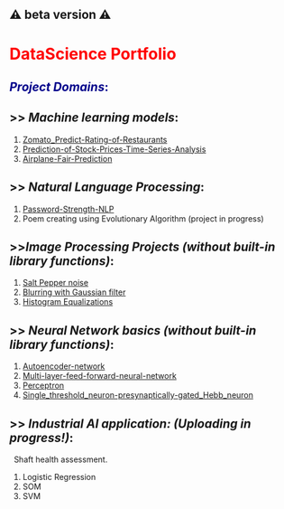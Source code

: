 ## ⚠️ beta version ⚠️


# <span style="color:Red">**DataScience Portfolio**</span>



## <span style="color:darkblue">*Project Domains*:</span>



## >> __*Machine learning models*__:
1. [Zomato_Predict-Rating-of-Restaurants](https://github.com/vaishnavi1197/Zomato_Predict-Rating-of-Restaurants.)
2. [Prediction-of-Stock-Prices-Time-Series-Analysis](https://github.com/vaishnavi1197/Prediction-of-Stock-Prices-Time-Series-Analysis-)
3. [Airplane-Fair-Prediction](https://github.com/vaishnavi1197/Airplane-Fair-Prediction-)

## >> __*Natural Language Processing*__:
1. [Password-Strength-NLP](https://github.com/vaishnavi1197/Password-Strength-NLP-)
2. Poem creating using Evolutionary Algorithm (project in progress)

## >>__*Image Processing Projects (without built-in library functions)*__:
1. [Salt Pepper noise](https://github.com/vaishnavi1197/Digital-Image-Processing-Library/tree/main/Salt%20Pepper%20noise)
2. [Blurring with Gaussian filter](https://github.com/vaishnavi1197/Digital-Image-Processing-Library/tree/main/Blurring_Gaussian_Filtering)
3. [Histogram Equalizations](https://github.com/vaishnavi1197/Digital-Image-Processing-Library/tree/main/Histogram%20Equalizations)


## >> __*Neural Network basics (without built-in library functions)*__:
1. [Autoencoder-network ](https://github.com/vaishnavi1197/Autoencoder-network)
2. [Multi-layer-feed-forward-neural-network ](https://github.com/vaishnavi1197/-Multi-layer-feed-forward-neural-network)
3. [Perceptron](https://github.com/vaishnavi1197/Perceptron)
4. [Single_threshold_neuron-presynaptically-gated_Hebb_neuron](https://github.com/vaishnavi1197/Single_threshold_neuron-presynaptically-gated_Hebb_neuron)


## >> __*Industrial AI application: (Uploading in progress!)*__:
   Shaft health assessment.
1. Logistic Regression
2. SOM
3. SVM

